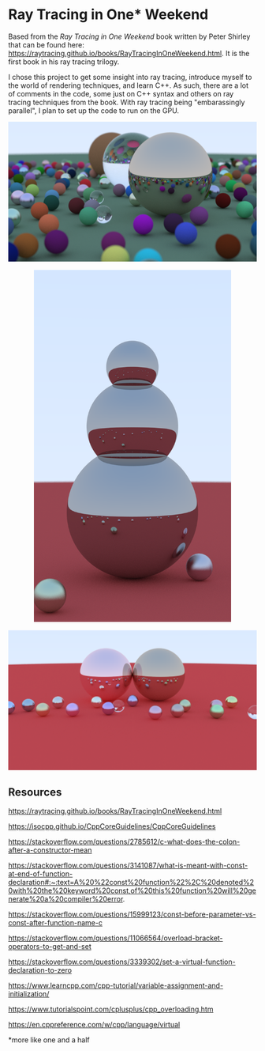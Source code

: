 # Ray Tracing in One* Weekend

Based from the _Ray Tracing in One Weekend_ book written by Peter Shirley that can be found here: https://raytracing.github.io/books/RayTracingInOneWeekend.html. It is the first book in his ray tracing trilogy.

I chose this project to get some insight into ray tracing, introduce myself to the world of rendering techniques, and learn C++. As such, there are a lot of comments in the code, some just on C++ syntax and others on ray tracing techniques from the book. With ray tracing being "embarassingly parallel", I plan to set up the code to run on the GPU.

<p align="center">
    <img src="/images/final_images/final.png" width="600">
</p>
<p align="center">
    <img src="/images/final_images/snowman2.png" width="400">
</p>
<p align="center">
    <img src="/images/final_images/final_simple.png" width="600">
</p>


## Resources

https://raytracing.github.io/books/RayTracingInOneWeekend.html

https://isocpp.github.io/CppCoreGuidelines/CppCoreGuidelines

https://stackoverflow.com/questions/2785612/c-what-does-the-colon-after-a-constructor-mean

https://stackoverflow.com/questions/3141087/what-is-meant-with-const-at-end-of-function-declaration#:~:text=A%20%22const%20function%22%2C%20denoted%20with%20the%20keyword%20const,of%20this%20function%20will%20generate%20a%20compiler%20error.

https://stackoverflow.com/questions/15999123/const-before-parameter-vs-const-after-function-name-c

https://stackoverflow.com/questions/11066564/overload-bracket-operators-to-get-and-set

https://stackoverflow.com/questions/3339302/set-a-virtual-function-declaration-to-zero

https://www.learncpp.com/cpp-tutorial/variable-assignment-and-initialization/

https://www.tutorialspoint.com/cplusplus/cpp_overloading.htm

https://en.cppreference.com/w/cpp/language/virtual


*more like one and a half
